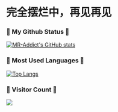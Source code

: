 # 完全摆烂中，再见再见
### 🌱 My Github Status 🌱
[![MR-Addict's GitHub stats](https://github-readme-stats.vercel.app/api?username=GavinGoo&hide=prs,contribs&show_icons=true&hide_title=true)](https://github.com/anuraghazra/github-readme-stats)  

  
### 🌱 Most Used Languages 🌱
[![Top Langs](https://github-readme-stats.vercel.app/api/top-langs/?username=GavinGoo&&layout=compact&exclude_repo=github-readme-stats,anuraghazra.github.io)](https://github.com/anuraghazra/github-readme-stats)

### 🌱 Visitor Count 🌱
<img src="https://profile-counter.glitch.me/GavinGoo/count.svg" />
